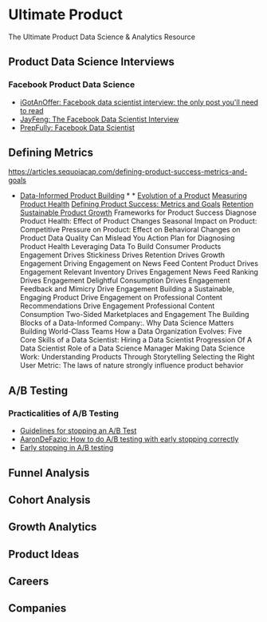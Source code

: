 # Ultimate Product 
The Ultimate Product Data Science &amp; Analytics Resource




## Product Data Science Interviews 

### Facebook Product Data Science
* [iGotAnOffer: Facebook data scientist interview: the only post you'll need to read](https://igotanoffer.com/blogs/tech/facebook-data-scientist-interview) 
* [JayFeng: The Facebook Data Scientist Interview](https://towardsdatascience.com/the-facebook-data-scientist-interview-38556739e872)
* [PrepFully: Facebook Data Scientist](https://www.springboard.com/library/data-science/facebook-interview/)


## Defining Metrics 
https://articles.sequoiacap.com/defining-product-success-metrics-and-goals 

* [Data-Informed Product Building](https://medium.com/sequoia-capital/data-informed-product-building-1e509a5c4112)
  * 
  * 
[Evolution of a Product](https://medium.com/@sequoia/evolution-of-a-product-223ce35f2179)
[Measuring Product Health](https://medium.com/@sequoia/measuring-product-health-626b2186cece)
[Defining Product Success: Metrics and Goals](https://medium.com/@sequoia/defining-product-success-metrics-and-goals-57e9cca29f9a)
[Retention](https://medium.com/sequoia-capital/data-informed-product-building-1e509a5c4112)
[Sustainable Product Growth](https://medium.com/@sequoia/sustainable-product-growth-541fa786df01)
Frameworks for Product Success
Diagnose Product Health:
Effect of Product Changes
Seasonal Impact on Product: 
Competitive Pressure on Product: 
Effect on Behavioral Changes on Product
Data Quality Can Mislead You
Action Plan for Diagnosing Product Health
Leveraging Data To Build Consumer Products
Engagement Drives Stickiness Drives Retention Drives Growth
Engagement
Driving Engagement on News Feed
Content Product Drives Engagement
Relevant Inventory Drives Engagement
News Feed Ranking Drives Engagement
Delightful Consumption Drives Engagement
Feedback and Mimicry Drive Engagement
Building a Sustainable, Engaging Product
Drive Engagement on Professional Content
Recommendations Drive Engagement
Professional Content Consumption
Two-Sided Marketplaces and Engagement
The Building Blocks of a Data-Informed Company:.
Why Data Science Matters
Building World-Class Teams
How a Data Organization Evolves:
Five Core Skills of a Data Scientist:
Hiring a Data Scientist
Progression Of A Data Scientist
Role of a Data Science Manager
Making Data Science Work:
Understanding Products Through Storytelling
Selecting the Right User Metric:
The laws of nature strongly influence product behavior

## A/B Testing 



### Practicalities of A/B Testing

* [Guidelines for stopping an A/B Test](https://ux.stackexchange.com/questions/113212/guidelines-for-stopping-an-a-b-or-mvt-test-early-due-to-negative-metrics) 
* [AaronDeFazio: How to do A/B testing with early stopping correctly](https://www.aarondefazio.com/tangentially/?p=83) 
* [Early stopping in A/B testing](https://bytepawn.com/early-stopping-in-ab-testing.html)



## Funnel Analysis


## Cohort Analysis


## Growth Analytics


## Product Ideas


## Careers 


## Companies
